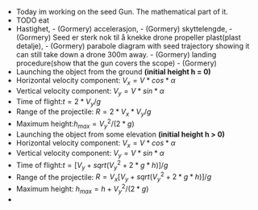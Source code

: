 - Today im working on the seed Gun. The mathematical part of it.
- TODO eat
- Hastighet, - (Gormery)
  accelerasjon, - (Gormery)
  skyttelengde, - (Gormery)
  Seed er sterk nok til å knekke drone propeller plast(plast detalje), - (Gormery)
  parabole diagram with seed trajectory showing it can still take down a drone 300m away. - (Gormery)
  landing procedure(show that the gun covers the scope) - (Gormery)
- Launching the object from the ground **(initial height h = 0)**
- Horizontal velocity component: $V_x=V*cos*α$
- Vertical velocity component: $V_y​=V*sin*α$
- Time of flight:$ t=2*V_y​/g$
- Range of the projectile: $R=2*V_x​*V_y​/g$
- Maximum height:$h_{max}=V_y^2​/(2*g)$
- Launching the object from some elevation **(initial height h > 0)**
- Horizontal velocity component: $V_x​=V*cos*α$
- Vertical velocity component: $V_y​=V*sin*α$
- Time of flight:$ t=[V_y​+sqrt(V_y^2​+2*g*h​)]/g$
- Range of the projectile: $R=V_x​[V_y​+sqrt(V_y^2​+2*g*h)​]/g$
- Maximum height: $h_{max}​=h+V_y^2​/(2*g)$
-